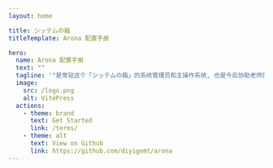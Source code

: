 ```yaml
---
layout: home

title: シッテムの箱
titleTemplate: Arona 配置手册

hero:
  name: Arona 配置手册
  text: ""
  tagline: '"是常驻这个「シッテムの箱」的系统管理员和主操作系统, 也是今后协助老师的秘书!"'
  image:
    src: /logo.png
    alt: VitePress
  actions:
    - theme: brand
      text: Get Started
      link: /terms/
    - theme: alt
      text: View on Github
      link: https://github.com/diyigemt/arona
---
```


<script setup lang="ts">
import { onMounted } from "vue";

onMounted(() => {
    const link = document.createElement("link");
    link.rel = "icon";
    link.type = "image/png";
    link.href = "/icon.png";
    document.head.appendChild(link);
});
</script>
